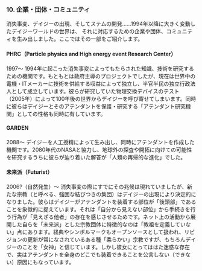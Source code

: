 ### 10. 企業・団体・コミュニティ

消失事変、デイジーの出現、そしてステムの開発……1994年以降に大きく変動したデイジーワールドの世界は、
それに対応するための企業や団体、コミュニティを生み出しました。ここではその一部をご紹介します。

#### PHRC（Particle physics and High energy event Research Center）

1997〜
1994年に起こった消失事変によってもたらされた知識、技術を研究するための機関です。もともとは政府主導のプロジェクトでしたが、現在は世界中の電機・ITメーカーに技術を供給する収益によって独立し、半官半民の独立行政法人として成立しています。彼らが研究していた物理交換デバイスのテスト（2005年）によって100年後の世界からデイジーを呼び寄せてしまいます。同時に彼らはデイジーとそのアテンダントを保護・研究する「アテンダント研究機関」としての性格も同時に有しています。

#### GARDEN

2088〜
デイジーを人工授精によって生み出し、同時にアテンダントを作成した機関です。2080年代のNASAと協力し、地球外の探査や開拓に向けての可能性を研究するうちに彼らが辿り着いた解答が「人類の再帰的な進化」でした。

#### 未来派（Futurist）

2006?（自然発生）〜
消失事変の際にすでにその兆候は現れていましたが、新たな宗教（と呼べる、強固な結びつきの集団）はデイジーの出現により決定的になりました。彼らはデイジーがアテンダントを装着する部位が「後頭部」であることを象徴的に捉えています。それは「自分から見えない部位」から手続きを行う行為が「見えざる他者」の存在を感じさせるためです。ネット上の活動から展開した自らを「未来派」とした宗教団体に特徴的なのは「教祖を定義していない」点にあります。経典やシンボルマークもオープンソースとして扱われ、リビジョンの更新が常になされているある種「柔らかい」宗教ですが、もちろんデイジーのことを「女神」と信じています。しかし彼女にとってははた迷惑な存在で、実はアテンダントを全身のどこでも装着できることを公言しない（できない）原因にもなっています。
